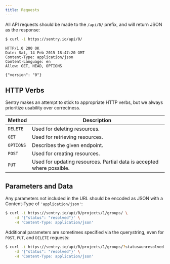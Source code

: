 ```yaml
---
title: Requests
---
```


All API requests should be made to the `/api/0/` prefix, and will return JSON as the response:

```bash
$ curl -i https://sentry.io/api/0/
```

```http
HTTP/1.0 200 OK
Date: Sat, 14 Feb 2015 18:47:20 GMT
Content-Type: application/json
Content-Language: en
Allow: GET, HEAD, OPTIONS

{"version": "0"}
```

## HTTP Verbs

Sentry makes an attempt to stick to appropriate HTTP verbs, but we always prioritize usability over correctness.

| Method | Description |
| --- | --- |
| `DELETE` | Used for deleting resources. |
| `GET` | Used for retrieving resources. |
| `OPTIONS` | Describes the given endpoint. |
| `POST` | Used for creating resources. |
| `PUT` | Used for updating resources. Partial data is accepted where possible. |

## Parameters and Data

Any parameters not included in the URL should be encoded as JSON with a Content-Type of `'application/json'`:

```bash
$ curl -i https://sentry.io/api/0/projects/1/groups/ \
    -d '{"status": "resolved"}' \
    -H 'Content-Type: application/json'
```

Additional parameters are sometimes specified via the querystring, even for `POST`, `PUT`, and `DELETE` requests:

```bash
$ curl -i https://sentry.io/api/0/projects/1/groups/?status=unresolved \
    -d '{"status": "resolved"}' \
    -H 'Content-Type: application/json'
```
